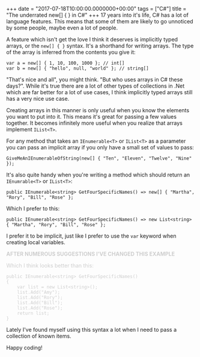 +++
date = "2017-07-18T10:00:00.0000000+00:00"
tags = ["C#"]
title = "The underrated new[] { } in C#"
+++
17 years into it's life, C# has a lot of language features. This means that some of them are likely to go unnoticed by some people, maybe even a lot of people.

A feature which isn't get the love I think it deserves is implicitly typed arrays, or the `new[] { }` syntax. It's a shorthand for writing arrays. The type of the array is inferred from the contents you give it:

```
var a = new[] { 1, 10, 100, 1000 }; // int[]
var b = new[] { "hello", null, "world" }; // string[]
```

"That's nice and all", you might think. "But who uses arrays in C# these days?". While it's true there are a lot of other types of collections in .Net which are far better for a lot of use cases, I think implicitly typed arrays still has a very nice use case.

Creating arrays in this manner is only useful when you know the elements you want to put into it. This means it's great for passing a few values together. It becomes infinitely more useful when you realize that arrays implement `IList<T>`.

For any method that takes an `IEnumerable<T>` or `IList<T>` as a parameter you can pass an implicit array if you only have a small set of values to pass:

```
GiveMeAnIEnumerableOfString(new[] { "Ten", "Eleven", "Twelve", "Nine" });
```

It's also quite handy when you're writing a method which should return an `IEnumrable<T>` or `IList<T>`:

```
public IEnumerable<string> GetFourSpecificNames() => new[] { "Martha", "Rory", "Bill", "Rose" };
```

Which I prefer to this:

```
public IEnumerable<string> GetFourSpecificNames() => new List<string> { "Martha", "Rory", "Bill", "Rose" };
```

I prefer it to be implicit, just like I prefer to use the `var` keyword when creating local variables. 

<div style="opacity:.2">

<p><strong>AFTER NUMEROUS SUGGESTIONS I'VE CHANGED THIS EXAMPLE</strong></p>

Which I think looks better than this:

```
public IEnumerable<string> GetFourSpecificNames()
{
    var list = new List<string>();
    list.Add("Amy");
    list.Add("Rory");
    list.Add("Bill");
    list.Add("Rose");
    return list;
}
```

</div>

Lately I've found myself using this syntax a lot when I need to pass a collection of known items.

Happy coding!